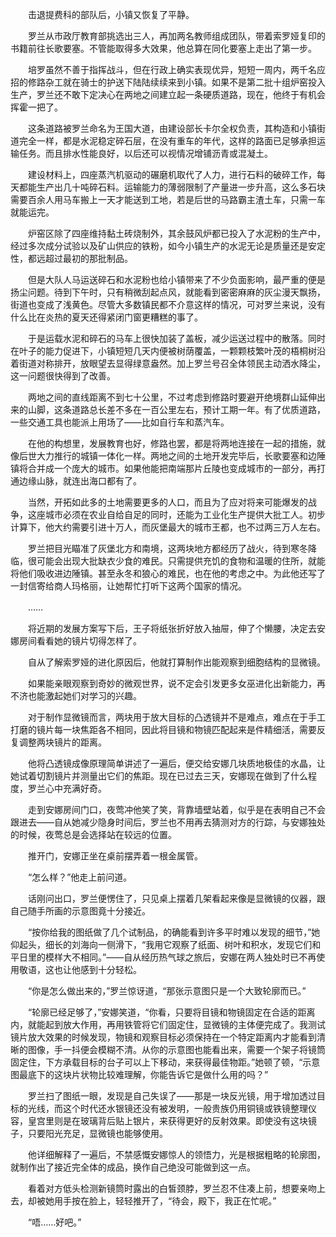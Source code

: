 　　击退提费科的部队后，小镇又恢复了平静。

　　罗兰从市政厅教育部挑选出三人，再加两名教师组成团队，带着索罗娅复印的书籍前往长歌要塞。不管能取得多大效果，他总算在同化要塞上走出了第一步。

　　培罗虽然不善于指挥战斗，但在行政上确实表现优异，短短一周内，两千名应招的修路杂工就在骑士的护送下陆陆续续来到小镇。如果不是第二批十组炉窑投入生产，罗兰还不敢下定决心在两地之间建立起一条硬质道路，现在，他终于有机会挥霍一把了。

　　这条道路被罗兰命名为王国大道，由建设部长卡尔全权负责，其构造和小镇街道完全一样，都是水泥稳定碎石层，在没有重车的年代，这样的路面已足够承担运输任务。而且排水性能良好，以后还可以视情况增铺沥青或混凝土。

　　建设材料上，四座蒸汽机驱动的碾磨机取代了人力，进行石料的破碎工作，每天都能生产出几十吨碎石料。运输能力的薄弱限制了产量进一步升高，这么多石块需要百余人用马车搬上一天才能送到工地，若是后世的马路霸主渣土车，只需一车就能运完。

　　炉窑区除了四座维持黏土砖烧制外，其余鼓风炉都已投入了水泥粉的生产中，经过多次成分试验以及矿山供应的铁粉，如今小镇生产的水泥无论是质量还是安定性，都远超过最初的那批制品。

　　但是大队人马运送碎石和水泥粉也给小镇带来了不少负面影响，最严重的便是扬尘问题。待到下午时，只有稍微刮起点风，就能看到密密麻麻的灰尘漫天飘扬，街道也变成了浅黄色。尽管大多数镇民都不介意这样的情况，可对罗兰来说，没有什么比在炎热的夏天还得紧闭门窗更糟糕的事了。

　　于是运载水泥和碎石的马车上很快加装了盖板，减少运送过程中的散落。同时在叶子的能力促进下，小镇短短几天内便被树荫覆盖，一颗颗枝繁叶茂的梧桐树沿着街道对称排开，放眼望去显得绿意盎然。加上罗兰号召全体领民主动洒水降尘，这一问题很快得到了改善。

　　两地之间的直线距离不到七十公里，不过考虑到修路时要避开绝境群山延伸出来的山脚，这条道路总长差不多在一百公里左右，预计工期一年。有了优质道路，一些交通工具也能派上用场了――比如自行车和蒸汽车。

　　在他的构想里，发展教育也好，修路也罢，都是将两地连接在一起的措施，就像后世大力推行的城镇一体化一样。两地之间的土地开发完毕后，长歌要塞和边陲镇将合并成一个庞大的城市。如果他能把南端那片丘陵也变成城市的一部分，再打通边缘山脉，就连出海口都有了。

　　当然，开拓如此多的土地需要更多的人口，而且为了应对将来可能爆发的战争，这座城市必须在农业自给自足的同时，还能为工业化生产提供大批工人。初步计算下，他大约需要引进十万人，而灰堡最大的城市王都，也不过两三万人左右。

　　罗兰把目光瞄准了灰堡北方和南境，这两块地方都经历了战火，待到寒冬降临，很可能会出现大批缺衣少食的难民。只需提供充饥的食物和温暖的住所，就能将他们吸收进边陲镇。甚至永冬和狼心的难民，也在他的考虑之中。为此他还写了一封信寄给商人玛格丽，让她帮忙打听下这两个国家的情况。

　　……

　　将近期的发展方案写下后，王子将纸张折好放入抽屉，伸了个懒腰，决定去安娜房间看看她的镜片切得怎样了。

　　自从了解索罗娅的进化原因后，他就打算制作出能观察到细胞结构的显微镜。

　　如果能亲眼观察到奇妙的微观世界，说不定会引发更多女巫进化出新能力，再不济也能激起她们对学习的兴趣。

　　对于制作显微镜而言，两块用于放大目标的凸透镜并不是难点，难点在于手工打磨的镜片每一块焦距各不相同，因此将目镜和物镜匹配起来是件精细活，需要反复调整两块镜片的距离。

　　他将凸透镜成像原理简单讲述了一遍后，便交给安娜几块质地极佳的水晶，让她试着切割镜片并测量出它们的焦距。现在已过去三天，安娜现在做到了什么程度，罗兰心中充满好奇。

　　走到安娜房间门口，夜莺冲他笑了笑，背靠墙壁站着，似乎是在表明自己不会跟进去――自从她减少隐身时间后，罗兰也不用再去猜测对方的行踪，与安娜独处的时候，夜莺总是会选择站在较远的位置。

　　推开门，安娜正坐在桌前摆弄着一根金属管。

　　“怎么样？”他走上前问道。

　　话刚问出口，罗兰便愣住了，只见桌上摆着几架看起来像是显微镜的仪器，跟自己随手所画的示意图竟十分接近。

　　“按你给我的图纸做了几个试制品，的确能看到许多平时难以发现的细节，”她仰起头，细长的刘海向一侧滑下，“我用它观察了纸面、树叶和积水，发现它们和平日里的模样大不相同。”――自从经历热气球之旅后，安娜在两人独处时已不再使用敬语，这也让他感到十分轻松。

　　“你是怎么做出来的，”罗兰惊讶道，“那张示意图只是一个大致轮廓而已。”

　　“轮廓已经足够了，”安娜笑道，“你看，只要将目镜和物镜固定在合适的距离内，就能起到放大作用，再用铁管将它们固定住，显微镜的主体便完成了。我测试镜片放大效果的时候发现，物镜和观察目标必须保持在一个特定距离内才能看到清晰的图像，手一抖便会模糊不清。从你的示意图也能看出来，需要一个架子将镜筒固定住，下方承载目标的台子可以上下移动，来获得最佳物距。”她顿了顿，“示意图最底下的这块片状物比较难理解，你能告诉它是做什么用的吗？”

　　罗兰扫了图纸一眼，发现是自己失误了――那是一块反光镜，用于增加透过目标的光线，而这个时代还水银镜还没有被发明，一般贵族仍用铜镜或铁镜整理仪容，皇宫里则是在玻璃背后贴上银片，来获得更好的反射效果。即使没有这块镜子，只要阳光充足，显微镜也能够使用。

　　他详细解释了一遍后，不禁感慨安娜惊人的领悟力，光是根据粗略的轮廓图，就制作出了接近完全体的成品，换作自己绝没可能做到这一点。

　　看着对方低头检测新镜筒时露出的白皙颈脖，罗兰忍不住凑上前，想要亲吻上去，却被她用手按在脸上，轻轻推开了，“待会，殿下，我正在忙呢。”

　　“唔……好吧。”

